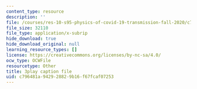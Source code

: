 ```yaml
---
content_type: resource
description: ''
file: /courses/res-10-s95-physics-of-covid-19-transmission-fall-2020/c796481a942928829b16f67fcaf07253_sNtzZ5MA4.srt
file_size: 32110
file_type: application/x-subrip
hide_download: true
hide_download_original: null
learning_resource_types: []
license: https://creativecommons.org/licenses/by-nc-sa/4.0/
ocw_type: OCWFile
resourcetype: Other
title: 3play caption file
uid: c796481a-9429-2882-9b16-f67fcaf07253
---
```

